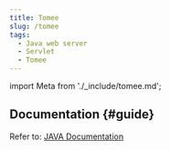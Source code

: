 ```yaml
---
title: Tomee
slug: /tomee
tags:
  - Java web server
  - Servlet
  - Tomee
---
```


import Meta from './_include/tomee.md';

<Meta name="meta" />

## Documentation {#guide}

Refer to: [JAVA Documentation](./java)
